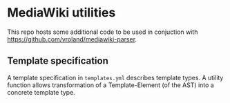 # MediaWiki utilities

This repo hosts some additional code to be used in conjuction with https://github.com/vroland/mediawiki-parser. 

## Template specification

A template specification in `templates.yml` describes template types. A utility function allows transformation of a Template-Element (of the AST) into a concrete template type.
